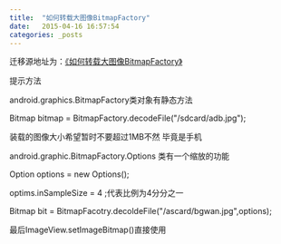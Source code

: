 ```yaml
---
title:  "如何转载大图像BitmapFactory"
date:   2015-04-16 16:57:54
categories: _posts
---
```


迁移源地址为：<a href="http://bgwan.blog.163.com/blog/static/239301016201531663451332/">《如何转载大图像BitmapFactory》</a>

提示方法

android.graphics.BitmapFactory类对象有静态方法

Bitmap bitmap = BitmapFactory.decodeFile("/sdcard/adb.jpg");

装载的图像大小希望暂时不要超过1MB不然 毕竟是手机

android.graphic.BitmapFactory.Options 类有一个缩放的功能

Option options = new Options();

optims.inSampleSize = 4 ;代表比例为4分分之一

Bitmap bit = BitmapFacotry.decoldeFile("/ascard/bgwan.jpg",options);

最后ImageView.setImageBitmap()直接使用

